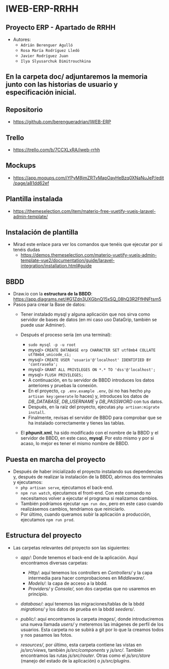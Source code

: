# IWEB-ERP-RRHH
## Proyecto ERP - Apartado de RRHH

- Autores:
    - `Adrián Berenguer Agulló`
    - `Rosa María Rodríguez Lledó`
    - `Javier Rodríguez Juan`
    - `Ilya Slyusarchuk Dimitrouchkina`

## En la carpeta doc/ adjuntaremos la memoria junto con las historias de usuario y especificación inicial.

## Repositorio
- https://github.com/berengueradrian/IWEB-ERP

## Trello
- https://trello.com/b/7CCXLxRA/iweb-rrhh

## Mockups
- https://app.moqups.com/iYPyM8jmZRTvMapOayHeBzq0XNaNuJeP/edit/page/a81dd62ef

## Plantilla instalada
- https://themeselection.com/item/materio-free-vuetify-vuejs-laravel-admin-template/

## Instalación de plantilla
-  Mirad este enlace para ver los comandos que tenéis que ejecutar por si tenéis dudas
    - https://demos.themeselection.com/materio-vuetify-vuejs-admin-template-vue2/documentation/guide/laravel-integration/installation.html#guide

## BBDD
- Draw.io con la **estructura de la BBDD**: https://app.diagrams.net/#G1Zdn3UXGbnQ15xSQ_08hQ3R2FfHNFtsm5
- Pasos para crear la Base de datos:
    - Tener instalado mysql y alguna aplicación que nos sirva como servidor de bases de datos (en mi caso uso DataGrip, también se puede usar Adminer).
    - Después el proceso sería (en una terminal):
        - `sudo mysql -p -u root`
        - mysql> `CREATE DATABASE erp CHARACTER SET utf8mb4 COLLATE utf8mb4_unicode_ci;`
        - mysql> `CREATE USER 'usuario'@'localhost' IDENTIFIED BY 'contraseña';`
        - mysql> `GRANT ALL PRIVILEGES ON *.* TO 'dss'@'localhost';`
        - mysql> `FLUSH PRIVILEGES;`
        - A continuación, en tu servidor de BBDD introduces los datos anteriores y pruebas la conexión.
        - En el proyecto, `cp .env.example .env`, (si no has hecho `php artisan key:generate` lo haces) y, introduces los datos de *DB_DATABASE*, *DB_USERNAME* y *DB_PASSWORD* con tus datos.
        - Después, en la raíz del proyecto, ejecutas `php artisan:migrate install`.
        - Finalmente, revisas el servidor de BBDD para comprobar que se ha instalado correctamente y tienes las tablas.

    - El **phpunit.xml**, ha sido modificado con el nombre de la BBDD y el servidor de BBDD, en este caso, **mysql**. Por esto mismo y por si acaso, lo mejor es tener el mismo nombre de BBDD.

## Puesta en marcha del proyecto
- Después de haber inicializado el proyecto instalando sus dependencias y, después de realizar la instalación de la BBDD, abrimos dos terminales y ejecutamos:
    - `php artisan serve`, ejecutamos el back-end.
    - `npm run watch`, ejecutamos el front-end. Con este comando no necesitamos volver a ejecutar el programa si realizamos cambios.
    - También podríamos ejecutar `npm run dev`, pero en este caso cuando realizásemos cambios, tendríamos que reiniciarlo.
    - Por último, cuando queramos subir la aplicación a producción, ejecutamos `npm run prod`.

## Estructura del proyecto
- Las carpetas relevantes del proyecto son las siguientes:
    - *app/*: Donde tenemos el back-end de la aplicación. Aquí encontramos diversas carpetas:
        - *Http/*: aquí tenemos los controllers en *Controllers/* y la capa intermedia para hacer comprobaciones en *Middleware/*.
        - *Models/*: la capa de acceso a la bbdd.
        - *Providers/* y *Console/*, son dos carpetas que no usaremos en principio.

    - *database/*: aquí tenemos las migraciones/tablas de la bbdd *migrations/* y los datos de prueba en la bbdd *seeders/*.

    - *public/*: aquí encontramos la carpeta *images/*, donde introduciremos una nueva llamada *users/* y meteremos las imágenes de perfil de los usuarios. Esta carpeta no se subirá a git por lo que la creamos todos y nos pasamos las fotos.

    - *resources/*, por último, esta carpeta contiene las vistas en *js/src/views*, también *js/src/components* y *js/src/*. También encontramos las rutas *js/src/router*. Otras como el *js/src/store* (manejo del estado de la aplicación) o *js/src/plugins*.
